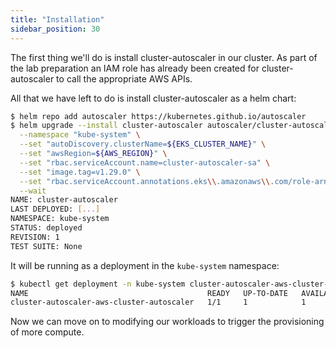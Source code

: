 ```yaml
---
title: "Installation"
sidebar_position: 30
---
```


The first thing we'll do is install cluster-autoscaler in our cluster. As part of the lab preparation an IAM role has already been created for cluster-autoscaler to call the appropriate AWS APIs.

All that we have left to do is install cluster-autoscaler as a helm chart:

```bash
$ helm repo add autoscaler https://kubernetes.github.io/autoscaler
$ helm upgrade --install cluster-autoscaler autoscaler/cluster-autoscaler --version "9.37.0" \
  --namespace "kube-system" \
  --set "autoDiscovery.clusterName=${EKS_CLUSTER_NAME}" \
  --set "awsRegion=${AWS_REGION}" \
  --set "rbac.serviceAccount.name=cluster-autoscaler-sa" \
  --set "image.tag=v1.29.0" \
  --set "rbac.serviceAccount.annotations.eks\\.amazonaws\\.com/role-arn"="$CLUSTER_AUTOSCALER_ROLE" \
  --wait
NAME: cluster-autoscaler
LAST DEPLOYED: [...]
NAMESPACE: kube-system
STATUS: deployed
REVISION: 1
TEST SUITE: None
```

It will be running as a deployment in the `kube-system` namespace:

```bash
$ kubectl get deployment -n kube-system cluster-autoscaler-aws-cluster-autoscaler
NAME                                        READY   UP-TO-DATE   AVAILABLE   AGE
cluster-autoscaler-aws-cluster-autoscaler   1/1     1            1           51s
```

Now we can move on to modifying our workloads to trigger the provisioning of more compute.
